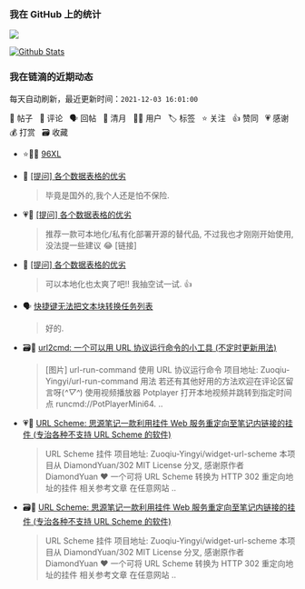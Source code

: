 ### 我在 GitHub 上的统计

<a title="Hits" target="_blank" href="https://github.com/Crowds21/Crowds21"><img src="https://hits.b3log.org/crowds21/crowds21.svg"></a>

[![Github Stats](https://github-readme-stats.vercel.app/api?username=crowds21&theme=tokyonight&show_icons=true)](https://github.com/crowds21)

<!--events start -->

### 我在链滴的近期动态

每天自动刷新，最近更新时间：`2021-12-03 16:01:00`

📝 帖子 &nbsp; 💬 评论 &nbsp; 🗣 回帖 &nbsp; 🌙 清月 &nbsp; 👨‍💻 用户 &nbsp; 🏷️ 标签 &nbsp; ⭐️ 关注 &nbsp; 👍 赞同 &nbsp; 💗 感谢 &nbsp; 💰 打赏 &nbsp; 🗃 收藏

* ⭐️👨‍💻 [96XL](https://ld246.com/member/96XL)

  > 
* 💬 [[提问] 各个数据表格的优劣](https://ld246.com/article/1638179178806/comment/1638367828188#comments)

  > 毕竟是国外的,我个人还是怕不保险.
* 💗💬 [[提问] 各个数据表格的优劣](https://ld246.com/article/1638179178806/comment/1638269317106#comments)

  > 推荐一款可本地化/私有化部署开源的替代品, 不过我也才刚刚开始使用, 没法提一些建议 😂 [链接]
* 💬 [[提问] 各个数据表格的优劣](https://ld246.com/article/1638179178806/comment/1638318568968#comments)

  > 可以本地化也太爽了吧!! 我抽空试一试. 👍
* 🗣 [快捷键无法把文本块转换任务列表](https://ld246.com/article/1638154822024/comment/1638193946318#comments)

  > 好的.
* 🗃📝 [url2cmd: 一个可以用 URL 协议运行命令的小工具 (不定时更新用法)](https://ld246.com/article/1638107847158)

  > [图片] url-run-command 使用 URL 协议运行命令 项目地址: Zuoqiu-Yingyi/url-run-command 用法 若还有其他好用的方法欢迎在评论区留言呀(*^▽^*) 使用视频播放器 Potplayer 打开本地视频并跳转到指定时间点 runcmd://PotPlayerMini64. ..
* 💗📝 [URL Scheme: 思源笔记一款利用挂件 Web 服务重定向至笔记内链接的挂件 (专治各种不支持 URL Scheme 的软件)](https://ld246.com/article/1638102676516)

  > URL Scheme 挂件 项目地址: Zuoqiu-Yingyi/widget-url-scheme 本项目从 DiamondYuan/302 MIT License 分叉, 感谢原作者 DiamondYuan ❤️ 一个可将 URL Scheme 转换为 HTTP 302 重定向地址的挂件 相关参考文章 在任意网站 ..
* 🗃📝 [URL Scheme: 思源笔记一款利用挂件 Web 服务重定向至笔记内链接的挂件 (专治各种不支持 URL Scheme 的软件)](https://ld246.com/article/1638102676516)

  > URL Scheme 挂件 项目地址: Zuoqiu-Yingyi/widget-url-scheme 本项目从 DiamondYuan/302 MIT License 分叉, 感谢原作者 DiamondYuan ❤️ 一个可将 URL Scheme 转换为 HTTP 302 重定向地址的挂件 相关参考文章 在任意网站 ..


<!--events end -->
